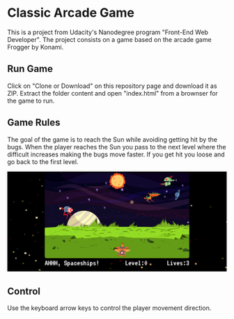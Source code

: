 # Classic Arcade Game
This is a project from Udacity's Nanodegree program "Front-End Web Developer". The project consists on a game based on the arcade game Frogger by Konami.

## Run Game
Click on "Clone or Download" on this repository page and download it as ZIP. Extract the folder content and open "index.html" from a brownser for the game to run.

## Game Rules
The goal of the game is to reach the Sun while avoiding getting hit by the bugs. When the player reaches the Sun you pass to the next level where the difficult increases making the bugs move faster. If you get hit you loose and go back to the first level.

![srceen shot](https://raw.githubusercontent.com/amitverma07/spaceships-game/master/gamess.PNG)

## Control
Use the keyboard arrow keys to control the player movement direction.
